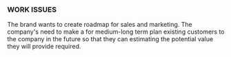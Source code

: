 ### WORK ISSUES ###

The brand wants to create roadmap for sales and marketing. The company's need to make a for medium-long term plan existing customers to the company in the future so that they can estimating the potential value they will provide required. 
